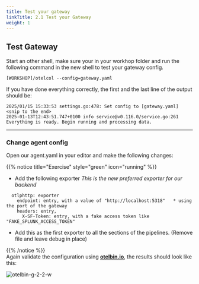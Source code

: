 ```yaml
---
title: Test your gateway  
linkTitle: 2.1 Test your Gateway 
weight: 1
---
```


## Test Gateway

Start an other shell, make sure your in your workhop folder and run the following command in the new shell to test your gateway config.

```text
[WORKSHOP]/otelcol --config=gateway.yaml
```

If you have done everything correctly, the first and the last line of the output should be:

```text
2025/01/15 15:33:53 settings.go:478: Set config to [gateway.yaml]
<snip to the end>
2025-01-13T12:43:51.747+0100 info service@v0.116.0/service.go:261	Everything is ready. Begin running and processing data.
```

---

### Change agent config

Open our agent.yaml in your editor and make the following changes:

{{% notice title="Exercise" style="green" icon="running" %}}

* Add the following exporter *This is the new preferred exporter for our backend*

```text
  otlphttp: exporter
    endpoint: entry, with a value of "http://localhost:5318"   * using the port of the gateway   
    headers: entry,
      X-SF-Token: entry, with a fake access token like "FAKE_SPLUNK_ACCESS_TOKEN"  
  ```

* Add this as the first exporter to all the sections of the pipelines.  (Remove file and leave debug in place)

{{% /notice %}}  
Again validate the configuration using **[otelbin.io](https://www.otelbin.io/)**, the results should look like this:

![otelbin-g-2-2-w](../../images/gateway-2-2w.png)